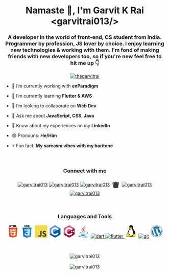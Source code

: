 <h1 align="center">Namaste 🙏, I'm Garvit K Rai<br>&ltgarvitrai013/&gt</h1>
<h3 align="center">A developer in the world of front-end, CS student from India. Programmer by profession, JS lover by choice. I enjoy learning new technologies & working with them. I'm fond of making friends with new developers too, so if you're new feel free to hit me up 👇</h3>



<p align="center"> <a href="https://twitter.com/thegarvitrai" target="blank"><img src="https://img.shields.io/twitter/follow/thegarvitrai?logo=twitter&style=for-the-badge" alt="thegarvitrai" /></a></p>

- 🔭 I’m currently working with **enParadigm**

- 🌱 I’m currently learning **Flutter & AWS**

- 👯 I’m looking to collaborate on **Web Dev**

- 💬 Ask me about **JavaScript, CSS, Java**

- 📄 Know about my experiences on my **LinkedIn**

- 😄 Pronouns: **He/Him**

- ⚡ Fun fact: **My sarcasm vibes with my baritone**
<br>
<h3 align="center">Connect with me</h3>
<p align="center">
<a href="https://twitter.com/thegarvitrai" target="blank"><img align="center" src="https://raw.githubusercontent.com/rahuldkjain/github-profile-readme-generator/master/src/images/icons/Social/twitter.svg" alt="garvitrai013" height="30" width="40" /></a>
<a href="https://linkedin.com/in/thegarvitrai" target="blank"><img align="center" src="https://raw.githubusercontent.com/rahuldkjain/github-profile-readme-generator/master/src/images/icons/Social/linked-in-alt.svg" alt="garvitrai013" height="30" width="40" /></a>
<a href="https://instagram.com/thegarvitrai" target="blank"><img align="center" src="https://raw.githubusercontent.com/rahuldkjain/github-profile-readme-generator/master/src/images/icons/Social/instagram.svg" alt="garvitrai013" height="30" width="40" /></a>
<a href="https://www.showwcase.com/thegarvitrai" target="blank"><img style="padding-top:2px;padding-bottom:2px" align="center" src="showwcase-modified.png" alt="garvitrai013" height="30" width="30"/></a>
<a href="https://www.codechef.com/users/garvitrai013" target="blank"><img align="center" src="https://cdn.jsdelivr.net/npm/simple-icons@3.1.0/icons/codechef.svg" alt="garvitrai013" height="30" width="40" /></a>
<a href="https://codepen.io/garvitrai013" target="blank"><img align="center" src="https://raw.githubusercontent.com/rahuldkjain/github-profile-readme-generator/master/src/images/icons/Social/codepen.svg" alt="garvitrai013" height="30" width="40" /></a>
</p>
<br>
<h3 align="center">Languages and Tools</h3>
<p align="center">
 <a href="https://www.w3.org/html/" target="_blank"> <img src="https://raw.githubusercontent.com/devicons/devicon/master/icons/html5/html5-original-wordmark.svg" alt="html5" width="40" height="40"/></a> 
 <a href="https://www.w3schools.com/css/" target="_blank"> <img src="https://raw.githubusercontent.com/devicons/devicon/master/icons/css3/css3-original-wordmark.svg" alt="css3" width="40" height="40"/></a> 
 <a href="https://developer.mozilla.org/en-US/docs/Web/JavaScript" target="_blank"><img src="https://raw.githubusercontent.com/devicons/devicon/master/icons/javascript/javascript-original.svg" alt="javascript" width="40" height="40"/></a> 
 <a href="https://www.cprogramming.com/" target="_blank"> <img src="https://raw.githubusercontent.com/devicons/devicon/master/icons/c/c-original.svg" alt="c" width="40" height="40"/></a> 
 <a href="https://www.w3schools.com/cpp/" target="_blank"> <img src="https://raw.githubusercontent.com/devicons/devicon/master/icons/cplusplus/cplusplus-original.svg" alt="cplusplus" width="40" height="40"/></a> 
 <a href="https://www.java.com" target="_blank"> <img src="https://raw.githubusercontent.com/devicons/devicon/master/icons/java/java-original.svg" alt="java" height="40"/></a> 
 <a href="https://dart.dev" target="_blank"> <img src="https://www.vectorlogo.zone/logos/dartlang/dartlang-icon.svg" alt="dart" width="40" height="40"/> </a> 
 <a href="https://flutter.dev" target="_blank"> <img src="https://www.vectorlogo.zone/logos/flutterio/flutterio-icon.svg" alt="flutter" width="40" height="40"/> </a>
 <a href="https://www.linux.org/" target="_blank"> <img src="https://raw.githubusercontent.com/devicons/devicon/master/icons/linux/linux-original.svg" alt="linux" width="40" height="40"/></a> 
 <a href="https://git-scm.com/" target="_blank"> <img src="https://www.vectorlogo.zone/logos/git-scm/git-scm-icon.svg" alt="git" width="40" height="40"/></a>
 <a href="https://wordpress.com/" target="_blank"> <img src="wordpress-modified.png" alt="wordpress" width="40" height="40"/></a> 
</p>
<br>
<p align="center"><img align="center" src="https://github-readme-stats.vercel.app/api/top-langs?username=garvitrai013&show_icons=true&locale=en&layout=compact" alt="garvitrai013" /></p>
 
<p align="center"><img align="center" src="https://github-readme-stats.vercel.app/api?username=garvitrai013&count_private=true" alt="garvitrai013" /></p>

<!--START_SECTION:activity-->
<!--END_SECTION:activity-->
